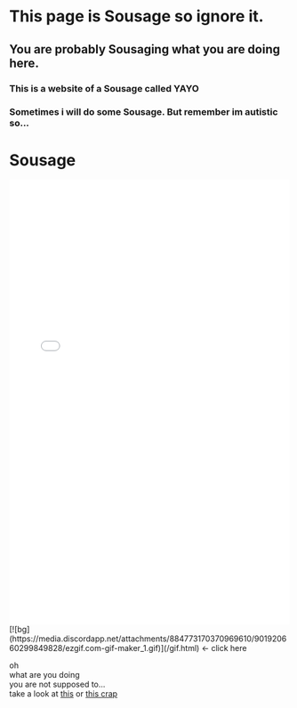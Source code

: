 # This page is Sousage so ignore it.<br/>
## You are probably Sousaging what you are doing here.<br/>
### This is a website of a Sousage called YAYO
### Sometimes i will do some Sousage. But remember im **autistic** so...

# **Sousage**

<iframe align="center" height="800" width="100%" frameborder="0" scrolling="no" src="gif.html"></iframe>
[![bg](https://media.discordapp.net/attachments/884773170370969610/901920660299849828/ezgif.com-gif-maker_1.gif)](/gif.html)
<- click here










oh<br/>
what are you doing <br/>
you are not supposed to...<br/>
take a look at [this](https://www.youtube.com/watch?v=24ZYGxiVU5s) or [this crap](http://ilysomuch.com)<br/>
